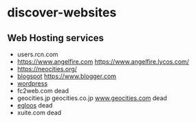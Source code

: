 # discover-websites
## Web Hosting services
* users.rcn.com
* https://www.angelfire.com https://www.angelfire.lycos.com/
* https://neocities.org/
* [blogspot](https://www.blogspot.com/) https://www.blogger.com
* [wordpress](https://www.wordpress.com/)
* fc2web.com dead
* geocities.jp geocities.co.jp www.geocities.com dead
* [egloos](https://web.archive.org/web/20230228193859/http://egloos.com/) dead
* xuite.com dead
